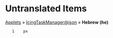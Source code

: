 # Untranslated Items
[Applets](../../../README.md) &#187; [IcingTaskManager@json](../README.md) &#187; **Hebrew (he)**

       1	px
